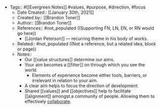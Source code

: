 - Tags:: #[[Evergreen Notes]] #values, #purpose, #direction, #focus
    - Date Created:: [[January 30th, 2021]]
    - Created by:: [[Brandon Toner]]
    - Author:: [[Brandon Toner]]
    - References:: #not_populated ((Supporting FN, LN, EN, or RN would go here))
        - [[Jordan Peterson]] — recurring theme in his body of works.
    - Related:: #not_populated ((Not a reference, but a related idea, block or page))
    - Notes:: 
        - Our [[value structures]] determine our aims.
        - Your aim becomes a [[filter]] on through which you see the world.
            - Elements of experience become either tools, barriers, or irrelevant in relation to your aim.
        - A clear aim helps to focus the direction of development. 
        - Shared [[values]] and [[objectives]] help to facilitate [[alignment]] amongst a community of people. Allowing them to effectively [collaborate]([[collaboration]]).
